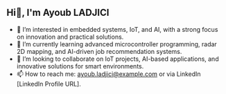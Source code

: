 ## Hi👋, I'm Ayoub LADJICI

- 👀 I’m interested in embedded systems, IoT, and AI, with a strong focus on innovation and practical solutions.
- 🌱 I’m currently learning advanced microcontroller programming, radar 2D mapping, and AI-driven job recommendation systems.
- 💞️ I’m looking to collaborate on IoT projects, AI-based applications, and innovative solutions for smart environments.
- 📫 How to reach me: ayoub.ladjici@example.com or via LinkedIn [LinkedIn Profile URL].

<!--
**valentin-llv/valentin-llv** is a ✨ _special_ ✨ repository because its `README.md` (this file) appears on your GitHub profile.

Here are some ideas to get you started:

- 🔭 I’m currently working on ...
- 🌱 I’m currently learning ...
- 👯 I’m looking to collaborate on ...
- 🤔 I’m looking for help with ...
- 💬 Ask me about ...
- 📫 How to reach me: ...
- 😄 Pronouns: ...
- ⚡ Fun fact: ...
-->
